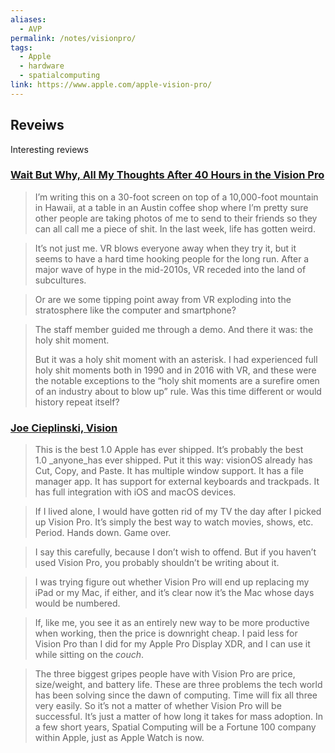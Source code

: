 ```yaml
---
aliases:
  - AVP
permalink: /notes/visionpro/
tags:
  - Apple
  - hardware
  - spatialcomputing
link: https://www.apple.com/apple-vision-pro/
---
```


## Reveiws

Interesting reviews 
### [Wait But Why, All My Thoughts After 40 Hours in the Vision Pro](https://waitbutwhy.com/2024/02/vision-pro.html)

> I’m writing this on a 30-foot screen on top of a 10,000-foot mountain in Hawaii, at a table in an Austin coffee shop where I’m pretty sure other people are taking photos of me to send to their friends so they can all call me a piece of shit. In the last week, life has gotten weird.

> It’s not just me. VR blows everyone away when they try it, but it seems to have a hard time hooking people for the long run. After a major wave of hype in the mid-2010s, VR receded into the land of subcultures.

> Or are we some tipping point away from VR exploding into the stratosphere like the computer and smartphone?

> The staff member guided me through a demo. And there it was: the holy shit moment.
> 
> But it was a holy shit moment with an asterisk. I had experienced full holy shit moments both in 1990 and in 2016 with VR, and these were the notable exceptions to the “holy shit moments are a surefire omen of an industry about to blow up” rule. Was this time different or would history repeat itself?



### [Joe Cieplinski, Vision](https://joecieplinski.com/blog/2024/02/10/vision/)

> This is the best 1.0 Apple has ever shipped. It’s probably the best 1.0 _anyone_has ever shipped. Put it this way: visionOS already has Cut, Copy, and Paste. It has multiple window support. It has a file manager app. It has support for external keyboards and trackpads. It has full integration with iOS and macOS devices.

> If I lived alone, I would have gotten rid of my TV the day after I picked up Vision Pro. It’s simply the best way to watch movies, shows, etc. Period. Hands down. Game over.

> I say this carefully, because I don’t wish to offend. But if you haven’t used Vision Pro, you probably shouldn’t be writing about it.

> I was trying figure out whether Vision Pro will end up replacing my iPad or my Mac, if either, and it’s clear now it’s the Mac whose days would be numbered.

> If, like me, you see it as an entirely new way to be more productive when working, then the price is downright cheap. I paid less for Vision Pro than I did for my Apple Pro Display XDR, and I can use it while sitting on the _couch_.

> The three biggest gripes people have with Vision Pro are price, size/weight, and battery life. These are three problems the tech world has been solving since the dawn of computing. Time will fix all three very easily. So it’s not a matter of whether Vision Pro will be successful. It’s just a matter of how long it takes for mass adoption. In a few short years, Spatial Computing will be a Fortune 100 company within Apple, just as Apple Watch is now.